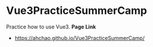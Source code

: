 # Vue3PracticeSummerCamp
Practice how to use Vue3.
**Page Link**
- https://ahchao.github.io/Vue3PracticeSummerCamp/
